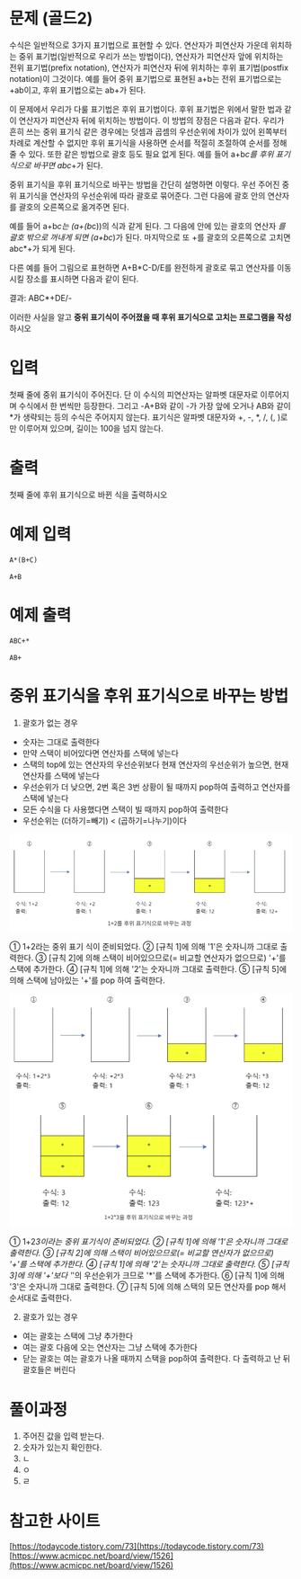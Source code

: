 # 문제 (골드2)

수식은 일반적으로 3가지 표기법으로 표현할 수 있다. 연산자가 피연산자 가운데 위치하는 중위 표기법(일반적으로 우리가 쓰는 방법이다), 연산자가 피연산자 앞에 위치하는 전위 표기법(prefix notation), 연산자가 피연산자 뒤에 위치하는 후위 표기법(postfix notation)이 그것이다. 예를 들어 중위 표기법으로 표현된 a+b는 전위 표기법으로는 +ab이고, 후위 표기법으로는 ab+가 된다.

이 문제에서 우리가 다룰 표기법은 후위 표기법이다. 후위 표기법은 위에서 말한 법과 같이 연산자가 피연산자 뒤에 위치하는 방법이다. 이 방법의 장점은 다음과 같다. 우리가 흔히 쓰는 중위 표기식 같은 경우에는 덧셈과 곱셈의 우선순위에 차이가 있어 왼쪽부터 차례로 계산할 수 없지만 후위 표기식을 사용하면 순서를 적절히 조절하여 순서를 정해줄 수 있다. 또한 같은 방법으로 괄호 등도 필요 없게 된다. 예를 들어 a+b*c를 후위 표기식으로 바꾸면 abc*+가 된다.

중위 표기식을 후위 표기식으로 바꾸는 방법을 간단히 설명하면 이렇다. 우선 주어진 중위 표기식을 연산자의 우선순위에 따라 괄호로 묶어준다. 그런 다음에 괄호 안의 연산자를 괄호의 오른쪽으로 옮겨주면 된다.

예를 들어 a+b*c는 (a+(b*c))의 식과 같게 된다. 그 다음에 안에 있는 괄호의 연산자 *를 괄호 밖으로 꺼내게 되면 (a+bc*)가 된다. 마지막으로 또 +를 괄호의 오른쪽으로 고치면 abc*+가 되게 된다.

다른 예를 들어 그림으로 표현하면 A+B*C-D/E를 완전하게 괄호로 묶고 연산자를 이동시킬 장소를 표시하면 다음과 같이 된다.

결과: ABC*+DE/-

이러한 사실을 알고 **중위 표기식이 주어졌을 때 후위 표기식으로 고치는 프로그램을 작성**하시오

# 입력

첫째 줄에 중위 표기식이 주어진다. 단 이 수식의 피연산자는 알파벳 대문자로 이루어지며 수식에서 한 번씩만 등장한다. 그리고 -A+B와 같이 -가 가장 앞에 오거나 AB와 같이 *가 생략되는 등의 수식은 주어지지 않는다. 표기식은 알파벳 대문자와 +, -, *, /, (, )로만 이루어져 있으며, 길이는 100을 넘지 않는다. 

# 출력

첫째 줄에 후위 표기식으로 바뀐 식을 출력하시오

# 예제 입력

```
A*(B+C)
```

```
A+B
```

# 예제 출력 

```
ABC+*
```

```
AB+
```

# 중위 표기식을 후위 표기식으로 바꾸는 방법

1. 괄호가 없는 경우 

- 숫자는 그대로 출력한다
- 만약 스택이 비어있다면 연산자를 스택에 넣는다
- 스택의 top에 있는 연산자의 우선순위보다 현재 연산자의 우선순위가 높으면, 현재 연산자를 스택에 넣는다
- 우선순위가 더 낮으면, 2번 혹은 3번 상황이 될 때까지 pop하여 출력하고 연산자를 스택에 넣는다 
- 모든 수식을 다 사용했다면 스택이 빌 때까지 pop하여 출력한다 
- 우선순위는 (더하기=빼기) < (곱하기=나누기)이다

![Alt text](image-3.png)

① 1+2라는 중위 표기 식이 준비되었다.
② [규칙 1]에 의해 '1'은 숫자니까 그대로 출력한다.
③ [규칙 2]에 의해 스택이 비어있으므로(= 비교할 연산자가 없으므로) '+'를 스택에 추가한다.
④ [규칙 1]에 의해 '2'는 숫자니까 그대로 출력한다.
⑤ [규칙 5]에 의해 스택에 남아있는 '+'를 pop 하여 출력한다.

![Alt text](image-4.png)

① 1+2*3이라는 중위 표기식이 준비되었다.
② [규칙 1]에 의해 '1'은 숫자니까 그대로 출력한다.
③ [규칙 2]에 의해 스택이 비어있으므로(= 비교할 연산자가 없으므로) '+'를 스택에 추가한다.
④ [규칙 1]에 의해 '2'는 숫자니까 그대로 출력한다.
⑤ [규칙 3]에 의해 '+'보다 '*'의 우선순위가 크므로 '*'를 스택에 추가한다.
⑥ [규칙 1]에 의해 '3'은 숫자니까 그대로 출력한다.
⑦ [규칙 5]에 의해 스택의 모든 연산자를 pop 해서 순서대로 출력한다.

2. 괄호가 있는 경우 

- 여는 괄호는 스택에 그냥 추가한다 
- 여는 괄호 다음에 오는 연산자는 그냥 스택에 추가한다 
- 닫는 괄호는 여는 괄호가 나올 때까지 스택을 pop하여 출력한다. 다 출력하고 난 뒤 괄호들은 버린다 

# 풀이과정

1. 주어진 값을 입력 받는다.
2. 숫자가 있는지 확인한다. 
3. ㄴ
4. ㅇ
5. ㄹ

# 참고한 사이트

[https://todaycode.tistory.com/73](https://todaycode.tistory.com/73)
[https://www.acmicpc.net/board/view/1526](https://www.acmicpc.net/board/view/1526)